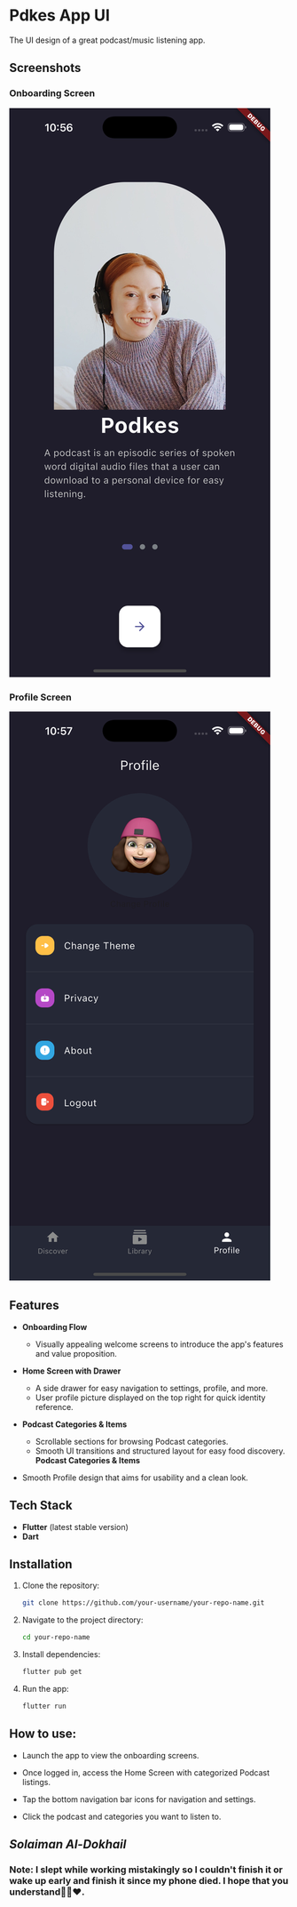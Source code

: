 # Pdkes App UI

The UI design of a great podcast/music listening app.

## Screenshots

### Onboarding Screen  
![Onboarding Screen](Screenshots/onboarding.png)

### Profile Screen
![Profile Tab](Screenshots/profile.png)

## Features

- **Onboarding Flow**  
  - Visually appealing welcome screens to introduce the app's features and value proposition.

- **Home Screen with Drawer**  
  - A side drawer for easy navigation to settings, profile, and more.
  - User profile picture displayed on the top right for quick identity reference.

- **Podcast Categories & Items**  
  - Scrollable sections for browsing Podcast categories.
  - Smooth UI transitions and structured layout for easy food discovery.
**Podcast Categories & Items**  
- Smooth Profile design that aims for usability and a clean look. 

## Tech Stack

- **Flutter** (latest stable version)  
- **Dart**

## Installation

1. Clone the repository:
   ```bash
   git clone https://github.com/your-username/your-repo-name.git
2. Navigate to the project directory:
    ```bash
    cd your-repo-name
3. Install dependencies:
    ```bash
    flutter pub get
4. Run the app:
    ```bash
    flutter run
## How to use:
- Launch the app to view the onboarding screens.

- Once logged in, access the Home Screen with categorized Podcast listings.

- Tap the bottom navigation bar icons for navigation and settings.

- Click the podcast and categories you want to listen to.

## *Solaiman Al-Dokhail*

### Note: I slept while working mistakingly so I couldn't finish it or wake up early and finish it since my phone died. I hope that you understand🙏🏻❤️.


